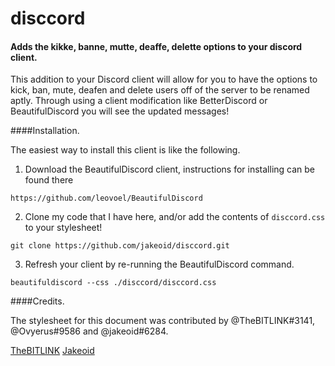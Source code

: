 # disccord
#### Adds the kikke, banne, mutte, deaffe, delette options to your discord client.

This addition to your Discord client will allow for you to have the options to kick, ban, mute, deafen and delete users off of the server to be renamed aptly. Through using a client modification like BetterDiscord or BeautifulDiscord you will see the updated messages!

####Installation.

The easiest way to install this client is like the following.

1. Download the BeautifulDiscord client, instructions for installing can be found there

```https://github.com/leovoel/BeautifulDiscord```

2. Clone my code that I have here, and/or add the contents of `disccord.css` to your stylesheet!

```git clone https://github.com/jakeoid/disccord.git```

3. Refresh your client by re-running the BeautifulDiscord command.

```beautifuldiscord --css ./disccord/disccord.css``` 

####Credits.

The stylesheet for this document was contributed by @TheBITLINK#3141, @Ovyerus#9586 and @jakeoid#6284. 

[TheBITLINK](https://gist.github.com/TheBITLINK)
[Jakeoid](https://jakeoid.com/)
